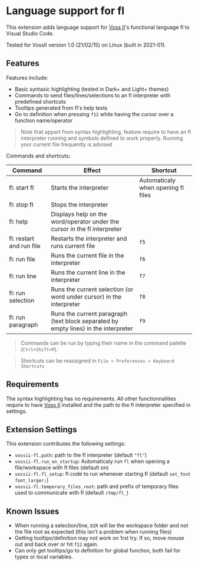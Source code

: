 # Language support for fl

This extension adds language support for [Voss II](https://github.com/TeamVoss/VossII)'s functional language fl to Visual Studio Code.

Tested for VossII version 1.0 (21/02/15) on Linux (built in 2021-01).

## Features

Features include:

- Basic syntaxic highlighting (tested in Dark+ and Light+ themes)
- Commands to send files/lines/selections to an fl interpreter with
	predefined shortcuts
- Tooltips generated from fl's help texts
- Go to definition when pressing `f12` while having the cursor over
	a function name/operator

> Note that appart from syntax highlighting, feature require to have
	an fl interpreter running and symbols defined to work properly.
	Running your current file frequently is advised


Commands and shortcuts:

|Command|Effect|Shortcut|
|-------|------|--------|
|fl: start fl|Starts the interpreter|Automaticaly when opening fl files|
|fl: stop fl|Stops the interpreter| |
|fl: help|Displays help on the word/operator under the cursor in the fl interpreter| |
|fl: restart and run file|Restarts the interpreter and runs current file|`f5`|
|fl: run file|Runs the current file in the interpreter|`f6`|
|fl: run line|Runs the current line in the interpreter|`f7`|
|fl: run selection|Runs the current selection (or word under cursor) in the interpreter|`f8`|
|fl: run paragraph|Runs the current paragraph (text block separated by empty lines) in the interpreter|`f9`|


> Commands can be run by typing their name in the command palette (`Ctrl+Shift+P`).

> Shortcuts can be reassigned in `File > Preferences > Keyboard Shortcuts`

## Requirements

The syntax highlighting has no requirements.
All other functionnalities require to have
[Voss II](https://github.com/TeamVoss/VossII) installed and
the path to the fl interpreter specified in settings.

## Extension Settings

This extension contributes the following settings:

* `vossii-fl.path`: path to the fl interpreter (default `"fl"`)
* `vossii-fl.run_on_startup`: Automaticaly run `fl` when opening a
	file/workspace with fl files (default on)
* `vossii-fl.fl_setup`: fl code to run whenever starting fl
	(default `set_font font_larger;`)
* `vossii-fl.temporary_files_root`: path and prefix of temporary files used to
	communicate with fl (default `/tmp/fl_`)

## Known Issues

* When running a selection/line, `DIR` will be the workspace folder and not
	the file root as expected (this isn't a problem when running files)
* Getting tooltips/definition may not work on 1rst try.
	If so, move mouse out and back over or hit `f12` again.
* Can only get tooltips/go to definition for global function, both fail
	for types or local variables.
